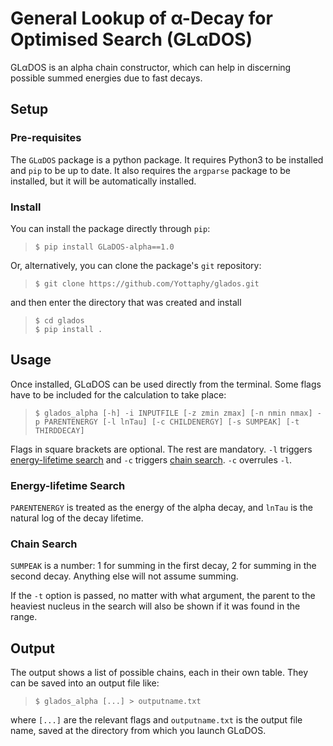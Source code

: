 # General Lookup of α-Decay for Optimised Search (GLαDOS) #

GLαDOS is an alpha chain constructor, which can help in discerning possible summed energies due to fast decays.

## Setup
### Pre-requisites
The `GLαDOS` package is a python package. It requires Python3 to be installed and `pip` to be up to date. It also requires the `argparse` package to be installed, but it will be automatically installed.

### Install
You can install the package directly through `pip`: 

>`$ pip install GLaDOS-alpha==1.0`

Or, alternatively, you can clone the package's `git` repository:

>`$ git clone https://github.com/Yottaphy/glados.git`

and then enter the directory that was created and install

> `$ cd glados`\
> `$ pip install .`

## Usage
Once installed, GLαDOS can be used directly from the terminal. Some flags have to be included for the calculation to take place:
> `$ glados_alpha [-h] -i INPUTFILE [-z zmin zmax] [-n nmin nmax] -p PARENTENERGY [-l lnTau] [-c CHILDENERGY] [-s SUMPEAK] [-t THIRDDECAY]`

Flags in square brackets are optional. The rest are mandatory. `-l` triggers [energy-lifetime search](#energy-lifetime-search) and `-c` triggers [chain search](#chain-search). `-c` overrules `-l`.

### Energy-lifetime Search
`PARENTENERGY` is treated as the energy of the alpha decay, and `lnTau` is the natural log of the decay lifetime. 

### Chain Search
`SUMPEAK` is a number: 1 for summing in the first decay, 2 for summing in the second decay. Anything else will not assume summing.

If the `-t` option is passed, no matter with what argument, the parent to the heaviest nucleus in the search will also be shown if it was found in the range.

## Output

The output shows a list of possible chains, each in their own table. They can be saved into an output file like:

> `$ glados_alpha [...] > outputname.txt`

where `[...]` are the relevant flags and `outputname.txt` is the output file name, saved at the directory from which you launch GLαDOS.
